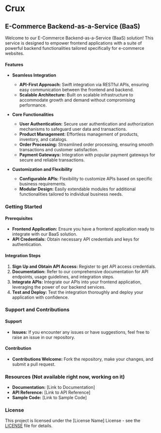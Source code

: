 # Crux 
## E-Commerce Backend-as-a-Service (BaaS)

Welcome to our E-Commerce Backend-as-a-Service (BaaS) solution! This service is designed to empower frontend applications with a suite of powerful backend functionalities tailored specifically for e-commerce websites.

#### Features

- **Seamless Integration**
  - **API-First Approach:** Swift integration via RESTful APIs, ensuring easy communication between the frontend and backend.
  - **Scalable Architecture:** Built on scalable infrastructure to accommodate growth and demand without compromising performance.

- **Core Functionalities**
  - **User Authentication:** Secure user authentication and authorization mechanisms to safeguard user data and transactions.
  - **Product Management:** Effortless management of products, inventory, and catalogs.
  - **Order Processing:** Streamlined order processing, ensuring smooth transactions and customer satisfaction.
  - **Payment Gateways:** Integration with popular payment gateways for secure and reliable transactions.

- **Customization and Flexibility**
  - **Configurable APIs:** Flexibility to customize APIs based on specific business requirements.
  - **Modular Design:** Easily extendable modules for additional functionalities tailored to individual business needs.

### Getting Started

#### Prerequisites
- **Frontend Application:** Ensure you have a frontend application ready to integrate with our BaaS solution.
- **API Credentials:** Obtain necessary API credentials and keys for authentication.

#### Integration Steps
1. **Sign Up and Obtain API Access:** Register to get API access credentials.
2. **Documentation:** Refer to our comprehensive documentation for API endpoints, usage guidelines, and integration steps.
3. **Integrate APIs:** Integrate our APIs into your frontend application, leveraging the power of our backend services.
4. **Test and Deploy:** Test the integration thoroughly and deploy your application with confidence.

### Support and Contributions

#### Support
- **Issues:** If you encounter any issues or have suggestions, feel free to raise an issue in our repository.

#### Contribution
- **Contributions Welcome:** Fork the repository, make your changes, and submit a pull request.

### Resources (Not available right now, working on it)

- **Documentation:** [Link to Documentation]
- **API Reference:** [Link to API Reference]
- **Sample Code:** [Link to Sample Code]

### License

This project is licensed under the [License Name] License - see the [LICENSE](LICENSE) file for details.

